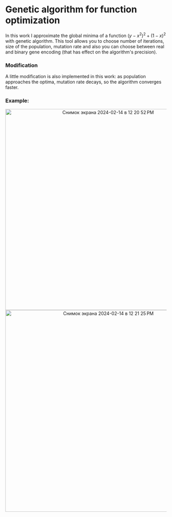 # Genetic algorithm for function optimization
In this work I approximate the global minima of a function $(y-x^2)^2+(1-x)^2$ with genetic algorithm. This tool allows you to choose number of iterations, size of the population,
mutation rate and also you can choose between real and binary gene encoding (that has effect on the algorithm's precision). 
### Modification
A little modification is also implemented in this work: as population approaches the optima, mutation rate decays, so the algorithm converges faster.
### Example:
<p align="center">
<img width="626" alt="Снимок экрана 2024-02-14 в 12 20 52 PM" src="https://github.com/sastsy/genetic-ai/assets/53853716/ecdf35e1-12cf-4944-8c79-52b5be144cf3"><br>
<img width="628" alt="Снимок экрана 2024-02-14 в 12 21 25 PM" src="https://github.com/sastsy/genetic-ai/assets/53853716/8dd5745d-553c-4e05-a3e9-4b4f27c493af">
<p align="center">
